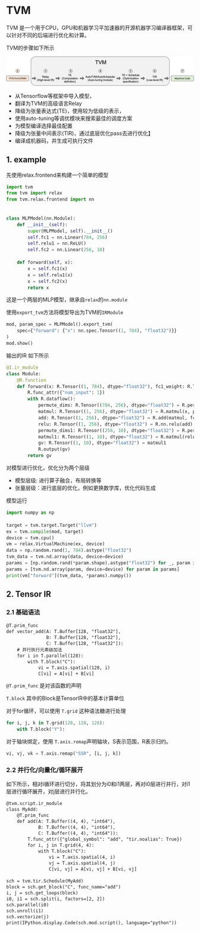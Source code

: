 # TVM

TVM 是一个用于CPU，GPU和机器学习平加速器的开源机器学习编译器框架，可以针对不同的后端进行优化和计算。

TVM的步骤如下所示

![alt text](image.png)

- 从Tensorflow等框架中导入模型，
- 翻译为TVM的高级语言Relay
- 降级为张量表达式(TE)，使用较为低级的表示，
- 使用auto-tuning等调优模块来搜索最佳的调度方案
- 为模型编译选择最佳配置
- 降级为张量中间表示(TIR)，通过底层优化pass去进行优化】
- 编译成机器码，并生成可执行文件

## 1. example

先使用relax.frontend来构建一个简单的模型

```python
import tvm
from tvm import relax
from tvm.relax.frontend import nn


class MLPModel(nn.Module):
    def __init__(self):
        super(MLPModel, self).__init__()
        self.fc1 = nn.Linear(784, 256)
        self.relu1 = nn.ReLU()
        self.fc2 = nn.Linear(256, 10)

    def forward(self, x):
        x = self.fc1(x)
        x = self.relu1(x)
        x = self.fc2(x)
        return x
```

这是一个两层的MLP模型，继承自`relax`的`nn.module`

使用`export_tvm`方法将模型导出为TVM的`IRModule`

```python
mod, param_spec = MLPModel().export_tvm(
    spec={"forward": {"x": nn.spec.Tensor((1, 784), "float32")}}
)
mod.show()
```

输出的IR 如下所示

```python
@I.ir_module
class Module:
    @R.function
    def forward(x: R.Tensor((1, 784), dtype="float32"), fc1_weight: R.Tensor((256, 784), dtype="float32"), fc1_bias: R.Tensor((256,), dtype="float32"), fc2_weight: R.Tensor((10, 256), dtype="float32")) -> R.Tensor((1, 10), dtype="float32"):
        R.func_attr({"num_input": 1})
        with R.dataflow():
            permute_dims: R.Tensor((784, 256), dtype="float32") = R.permute_dims(fc1_weight, axes=None)
            matmul: R.Tensor((1, 256), dtype="float32") = R.matmul(x, permute_dims, out_dtype="void")
            add: R.Tensor((1, 256), dtype="float32") = R.add(matmul, fc1_bias)
            relu: R.Tensor((1, 256), dtype="float32") = R.nn.relu(add)
            permute_dims1: R.Tensor((256, 10), dtype="float32") = R.permute_dims(fc2_weight, axes=None)
            matmul1: R.Tensor((1, 10), dtype="float32") = R.matmul(relu, permute_dims1, out_dtype="void")
            gv: R.Tensor((1, 10), dtype="float32") = matmul1
            R.output(gv)
        return gv
```

对模型进行优化，优化分为两个层级
- 模型层级: 进行算子融合，布局转换等
- 张量层级：进行底层的优化，例如更换数学库，优化代码生成

模型运行

```python
import numpy as np

target = tvm.target.Target("llvm")
ex = tvm.compile(mod, target)
device = tvm.cpu()
vm = relax.VirtualMachine(ex, device)
data = np.random.rand(1, 784).astype("float32")
tvm_data = tvm.nd.array(data, device=device)
params = [np.random.rand(*param.shape).astype("float32") for _, param in param_spec]
params = [tvm.nd.array(param, device=device) for param in params]
print(vm["forward"](tvm_data, *params).numpy())
```

## 2. Tensor IR

### 2.1 基础语法

```python3
@T.prim_func
def vector_add(A: T.Buffer[128, "float32"],
               B: T.Buffer[128, "float32"],
               C: T.Buffer[128, "float32"]):
    # 并行执行元素级加法
    for i in T.parallel(128):
        with T.block("C"):
            vi = T.axis.spatial(128, i)
            C[vi] = A[vi] + B[vi]
```

`@T.prim_func` 是对该函数的声明

`T.block` 其中的Block是TensorIR中的基本计算单位

对于for循环，可以使用 `T.grid` 这种语法糖进行处理

```python
for i, j, k in T.grid(128, 128, 128):
    with T.block("Y"):
```

对于轴块绑定，使用 `T.axis.remap`声明轴块，S表示范围，R表示归约。

```python
vi, vj, vk = T.axis.remap("SSR", [i, j, k])
```

### 2.2 并行化/向量化/循环展开

如下所示，相对i循环进行切分，将其划分为i0和i1两层，再对i0层进行并行，对i1层进行循环展开，对j层进行并行化。

```python3
@tvm.script.ir_module
class MyAdd:
    @T.prim_func
    def add(A: T.Buffer((4, 4), "int64"),
            B: T.Buffer((4, 4), "int64"),
            C: T.Buffer((4, 4), "int64")):
        T.func_attr({"global_symbol": "add", "tir.noalias": True})
        for i, j in T.grid(4, 4):
            with T.block("C"):
                vi = T.axis.spatial(4, i)
                vj = T.axis.spatial(4, j)
                C[vi, vj] = A[vi, vj] + B[vi, vj]

sch = tvm.tir.Schedule(MyAdd)
block = sch.get_block("C", func_name="add")
i, j = sch.get_loops(block)
i0, i1 = sch.split(i, factors=[2, 2])
sch.parallel(i0)
sch.unroll(i1)
sch.vectorize(j)
print(IPython.display.Code(sch.mod.script(), language="python"))
```




